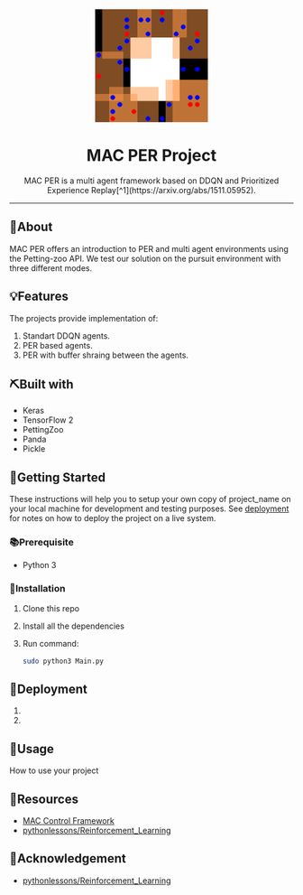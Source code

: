 
	
	

<div align="center">
<img width=200px height=200px src="images/sisl_pursuit.gif" alt="Project logo">
</div>
<h1 align="center">MAC PER Project</h1>



<div align="center">
MAC PER is a multi agent framework based on DDQN and Prioritized Experience Replay[^1](https://arxiv.org/abs/1511.05952). 

</div>

<hr />
</p>




	
	
	
	
	
## 🧐About

MAC PER offers an introduction to PER and multi agent environments using the Petting-zoo API. We test our solution on the pursuit environment with three different modes. 

## 💡Features

The projects provide implementation of:
1. Standart DDQN agents.
2. PER based agents.
3. PER with buffer shraing between the agents.

## ⛏️Built with

-   Keras
-   TensorFlow 2
-   PettingZoo
-   Panda
-   Pickle

## 🏁Getting Started

These instructions will help you to setup your own copy of project_name on your local machine for development and testing purposes. See [deployment](#Deployment) for notes on how to deploy the project on a live system.

### 📚Prerequisite

-   Python 3


### 🧰Installation

1. Clone this repo

2. Install all the dependencies

3. Run command:    
    ```bash
    sudo python3 Main.py
    ```

## 🚀Deployment

1. []()
1. []()


## 🎈Usage

How to use your project



## 🧬Resources

<!-- Add links to all the resources you followed or referred to -->

-   [MAC Control Framework](https://github.com/sarah-keren/MAC)
-   [pythonlessons/Reinforcement_Learning](https://github.com/pythonlessons/Reinforcement_Learning/tree/master/05_CartPole-reinforcement-learning_PER_D3QN)

## 🎉Acknowledgement

-   [pythonlessons/Reinforcement_Learning](https://github.com/pythonlessons/Reinforcement_Learning/tree/master/05_CartPole-reinforcement-learning_PER_D3QN)
